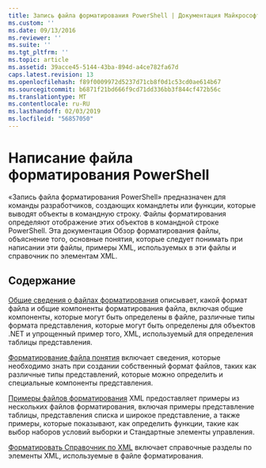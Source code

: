 ```yaml
---
title: Запись файла форматирования PowerShell | Документация Майкрософт
ms.custom: ''
ms.date: 09/13/2016
ms.reviewer: ''
ms.suite: ''
ms.tgt_pltfrm: ''
ms.topic: article
ms.assetid: 39acce45-5144-43ba-894d-a4ce782fa67d
caps.latest.revision: 13
ms.openlocfilehash: f89f0009972d5237d71cb8f0d1c53cd0ae614b67
ms.sourcegitcommit: b6871f21bd666f9cd71dd336bb3f844cf472b56c
ms.translationtype: MT
ms.contentlocale: ru-RU
ms.lasthandoff: 02/03/2019
ms.locfileid: "56857050"
---
```

# <a name="writing-a-powershell-formatting-file"></a>Написание файла форматирования PowerShell

«Запись файла форматирования PowerShell» предназначен для команды разработчиков, создающих командлеты или функции, которые выводят объекты в командную строку. Файлы форматирования определяют отображение этих объектов в командной строке PowerShell. Эта документация Обзор форматирования файлы, объяснение того, основные понятия, которые следует понимать при написании эти файлы, примеры XML, используемых в эти файлы и справочник по элементам XML.

## <a name="in-this-section"></a>Содержание

[Общие сведения о файлах форматирования](./formatting-file-overview.md) описывает, какой формат файла и общие компоненты форматирования файла, включая общие компоненты, которые могут быть определены в файле, различные типы формата представления, которые могут быть определены для объектов .NET и упрощенный пример того, XML, используемый для определения таблицы представления.

[Форматирование файла понятия](./formatting-file-concepts.md) включает сведения, которые необходимо знать при создании собственный формат файлов, таких как различные типы представлений, которые можно определить и специальные компоненты представления.

[Примеры файлов форматирования](./examples-of-formatting-files.md) XML предоставляет примеры из нескольких файлов форматирования, включая примеры представление таблицы, представления списка и широкое представление, а также примеры, которые показывают, как определить функции, такие как выбор наборов условий выборки и Стандартные элементы управления.

[Форматировать Справочник по XML](./format-schema-xml-reference.md) включает справочные разделы по элементы XML, используемые в файле форматирования.
